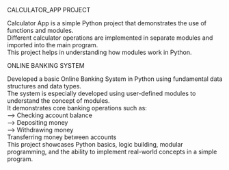 CALCULATOR_APP PROJECT  

Calculator App is a simple Python project that demonstrates the use of functions and modules.      
Different calculator operations are implemented in separate modules and imported into the main program.    
This project helps in understanding how modules work in Python.   

ONLINE BANKING SYSTEM

Developed a basic Online Banking System in Python using fundamental data structures and data types.  
The system is especially developed using user-defined modules to understand the concept of modules.  
It demonstrates core banking operations such as:  
--> Checking account balance     
--> Depositing money    
--> Withdrawing money    
Transferring money between accounts  
This project showcases Python basics, logic building, modular programming, and the ability to implement real-world concepts in a simple program.  
